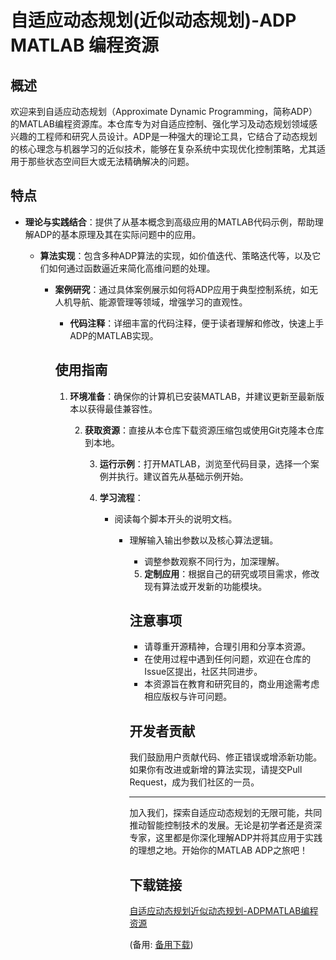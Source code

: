# 自适应动态规划(近似动态规划)-ADP MATLAB 编程资源

## 概述

欢迎来到自适应动态规划（Approximate Dynamic Programming，简称ADP）的MATLAB编程资源库。本仓库专为对自适应控制、强化学习及动态规划领域感兴趣的工程师和研究人员设计。ADP是一种强大的理论工具，它结合了动态规划的核心理念与机器学习的近似技术，能够在复杂系统中实现优化控制策略，尤其适用于那些状态空间巨大或无法精确解决的问题。

## 特点

- **理论与实践结合**：提供了从基本概念到高级应用的MATLAB代码示例，帮助理解ADP的基本原理及其在实际问题中的应用。

  - **算法实现**：包含多种ADP算法的实现，如价值迭代、策略迭代等，以及它们如何通过函数逼近来简化高维问题的处理。

    - **案例研究**：通过具体案例展示如何将ADP应用于典型控制系统，如无人机导航、能源管理等领域，增强学习的直观性。

      - **代码注释**：详细丰富的代码注释，便于读者理解和修改，快速上手ADP的MATLAB实现。

      ## 使用指南

      1. **环境准备**：确保你的计算机已安装MATLAB，并建议更新至最新版本以获得最佳兼容性。

         2. **获取资源**：直接从本仓库下载资源压缩包或使用Git克隆本仓库到本地。

            3. **运行示例**：打开MATLAB，浏览至代码目录，选择一个案例并执行。建议首先从基础示例开始。

            4. **学习流程**：
               - 阅读每个脚本开头的说明文档。
                  - 理解输入输出参数以及核心算法逻辑。
                     - 调整参数观察不同行为，加深理解。

                     5. **定制应用**：根据自己的研究或项目需求，修改现有算法或开发新的功能模块。

                     ## 注意事项

                     - 请尊重开源精神，合理引用和分享本资源。
                     - 在使用过程中遇到任何问题，欢迎在仓库的Issue区提出，社区共同进步。
                     - 本资源旨在教育和研究目的，商业用途需考虑相应版权与许可问题。

                     ## 开发者贡献

                     我们鼓励用户贡献代码、修正错误或增添新功能。如果你有改进或新增的算法实现，请提交Pull Request，成为我们社区的一员。

                     ---

                     加入我们，探索自适应动态规划的无限可能，共同推动智能控制技术的发展。无论是初学者还是资深专家，这里都是你深化理解ADP并将其应用于实践的理想之地。开始你的MATLAB ADP之旅吧！

                     ## 下载链接
                     [自适应动态规划近似动态规划-ADPMATLAB编程资源](https://pan.quark.cn/s/2a0944b6cdc0) 

                     (备用: [备用下载](https://pan.baidu.com/s/1b3EluQs0K07uCnaK-lk6bw?pwd=dgkl))
